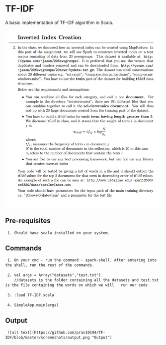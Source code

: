 TF-IDF
=============
A basic implementation of TF-IDF algorithm in Scala. 

![alt text](https://github.com/prav10194/TF-IDF/blob/master/screenshots/algorithm.png "Algorithm")


Pre-requisites
-------
     1. Should have scala installed on your system. 

Commands
-------

     1. On your cmd - run the command - spark-shell. After entering into the shell, run the rest of the commands.
     
     2. val args = Array("datasets","test.txt")
        //datasets is the folder containing all the datasets and test.txt is the file containing the words on which we will   run our code
     
     3. :load TF-IDF.scala
     
     4. SimpleApp.main(args)

Output
-------
     
     ![alt text](https://github.com/prav10194/TF-IDF/blob/master/screenshots/output.png "Output")
     
     
     
